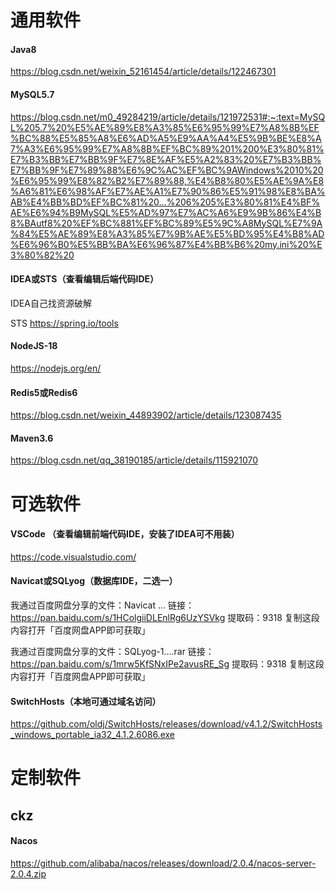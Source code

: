 # 通用软件

#### Java8

https://blog.csdn.net/weixin_52161454/article/details/122467301

#### MySQL5.7

https://blog.csdn.net/m0_49284219/article/details/121972531#:~:text=MySQL%205.7%20%E5%AE%89%E8%A3%85%E6%95%99%E7%A8%8B%EF%BC%88%E5%85%A8%E6%AD%A5%E9%AA%A4%E5%9B%BE%E8%A7%A3%E6%95%99%E7%A8%8B%EF%BC%89%201%200%E3%80%81%E7%B3%BB%E7%BB%9F%E7%8E%AF%E5%A2%83%20%E7%B3%BB%E7%BB%9F%E7%89%88%E6%9C%AC%EF%BC%9AWindows%2010%20%E6%95%99%E8%82%B2%E7%89%88,%E4%B8%80%E5%AE%9A%E8%A6%81%E6%98%AF%E7%AE%A1%E7%90%86%E5%91%98%E8%BA%AB%E4%BB%BD%EF%BC%81%20...%206%205%E3%80%81%E4%BF%AE%E6%94%B9MySQL%E5%AD%97%E7%AC%A6%E9%9B%86%E4%B8%BAutf8%20%EF%BC%881%EF%BC%89%E5%9C%A8MySQL%E7%9A%84%E5%AE%89%E8%A3%85%E7%9B%AE%E5%BD%95%E4%B8%AD%E6%96%B0%E5%BB%BA%E6%96%87%E4%BB%B6%20my.ini%20%E3%80%82%20

#### IDEA或STS（查看编辑后端代码IDE）

IDEA自己找资源破解

STS https://spring.io/tools

#### NodeJS-18

https://nodejs.org/en/

#### Redis5或Redis6

https://blog.csdn.net/weixin_44893902/article/details/123087435

#### Maven3.6

https://blog.csdn.net/qq_38190185/article/details/115921070



# 可选软件

#### VSCode （查看编辑前端代码IDE，安装了IDEA可不用装）

https://code.visualstudio.com/

#### Navicat或SQLyog（数据库IDE，二选一）

我通过百度网盘分享的文件：Navicat ...
链接：https://pan.baidu.com/s/1HColgiiDLEnlRg6UzYSVkg 
提取码：9318 
复制这段内容打开「百度网盘APP即可获取」



我通过百度网盘分享的文件：SQLyog-1....rar
链接：https://pan.baidu.com/s/1mrw5KfSNxIPe2avusRE_Sg 
提取码：9318 
复制这段内容打开「百度网盘APP即可获取」



#### SwitchHosts（本地可通过域名访问）

https://github.com/oldj/SwitchHosts/releases/download/v4.1.2/SwitchHosts_windows_portable_ia32_4.1.2.6086.exe



# 定制软件

## ckz

#### Nacos

https://github.com/alibaba/nacos/releases/download/2.0.4/nacos-server-2.0.4.zip